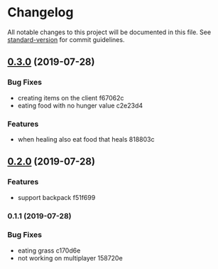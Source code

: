 # Changelog

All notable changes to this project will be documented in this file. See [standard-version](https://github.com/conventional-changelog/standard-version) for commit guidelines.

## [0.3.0](///compare/v0.2.0...v0.3.0) (2019-07-28)


### Bug Fixes

* creating items on the client f67062c
* eating food with no hunger value c2e23d4


### Features

* when healing also eat food that heals 818803c



## [0.2.0](///compare/v0.1.1...v0.2.0) (2019-07-28)


### Features

* support backpack f51f699



### 0.1.1 (2019-07-28)


### Bug Fixes

* eating grass c170d6e
* not working on multiplayer 158720e
